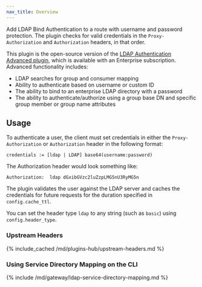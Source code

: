 ```yaml
---
nav_title: Overview
---
```


Add LDAP Bind Authentication to a route with username and password protection. The plugin
checks for valid credentials in the `Proxy-Authorization` and `Authorization` headers, 
in that order.

This plugin is the open-source version of the [LDAP Authentication Advanced plugin](/hub/kong-inc/ldap-auth-advanced/),
which is available with an Enterprise subscription. 
Advanced functionality includes:
* LDAP searches for group and consumer mapping
* Ability to authenticate based on username or custom ID
* The ability to bind to an enterprise LDAP directory with a password
* The ability to authenticate/authorize using a group base DN and specific group member or group name attributes

## Usage

To authenticate a user, the client must set credentials in either the
`Proxy-Authorization` or `Authorization` header in the following format:

    credentials := [ldap | LDAP] base64(username:password)

The Authorization header would look something like:

    Authorization:  ldap dGxibGVzc2luZzpLMG5nU3RyMG5n

The plugin validates the user against the LDAP server and caches the
credentials for future requests for the duration specified in
`config.cache_ttl`.

You can set the header type `ldap` to any string (such as `basic`) using
`config.header_type`.

### Upstream Headers

{% include_cached /md/plugins-hub/upstream-headers.md %}


[configuration]: /gateway/latest/reference/configuration
[consumer-object]: /gateway/api/admin-ee/latest/#/operations/list-consumer/



### Using Service Directory Mapping on the CLI

{% include /md/gateway/ldap-service-directory-mapping.md %}

